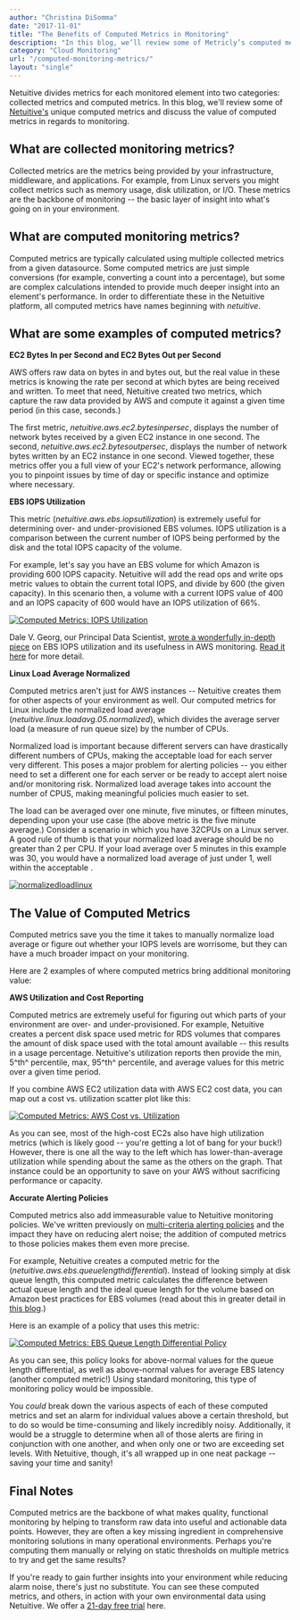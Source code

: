 ```yaml
---
author: "Christina DiSomma"
date: "2017-11-01"
title: "The Benefits of Computed Metrics in Monitoring"
description: "In this blog, we’ll review some of Metricly’s computed metrics and discuss how these unique metrics improve DevOps monitoring."
category: "Cloud Monitoring"
url: "/computed-monitoring-metrics/"
layout: "single"
---
```

Netuitive divides metrics for each monitored element into two categories: collected metrics and computed metrics. In this blog, we'll review some of [Netuitive's](https://www.metricly.com/) unique computed metrics and discuss the value of computed metrics in regards to monitoring.

What are collected monitoring metrics?
--------------------------------------

Collected metrics are the metrics being provided by your infrastructure, middleware, and applications. For example, from Linux servers you might collect metrics such as memory usage, disk utilization, or I/O. These metrics are the backbone of monitoring -- the basic layer of insight into what's going on in your environment.

What are computed monitoring metrics?
-------------------------------------

Computed metrics are typically calculated using multiple collected metrics from a given datasource.  Some computed metrics are just simple conversions (for example, converting a count into a percentage), but some are complex calculations intended to provide much deeper insight into an element's performance. In order to differentiate these in the Netuitive platform, all computed metrics have names beginning with *netuitive*.

What are some examples of computed metrics?
-------------------------------------------

**EC2 Bytes In per Second and EC2 Bytes Out per Second**

AWS offers raw data on bytes in and bytes out, but the real value in these metrics is knowing the rate per second at which bytes are being received and written. To meet that need, Netuitive created two metrics, which capture the raw data provided by AWS and compute it against a given time period (in this case, seconds.)

The first metric, *netuitive.aws.ec2.bytesinpersec*, displays the number of network bytes received by a given EC2 instance in one second. The second, *netuitive.aws.ec2.bytesoutpersec*, displays the number of network bytes written by an EC2 instance in one second. Viewed together, these metrics offer you a full view of your EC2's network performance, allowing you to pinpoint issues by time of day or specific instance and optimize where necessary.

**EBS IOPS Utilization**

This metric (*netuitive.aws.ebs.iopsutilization*) is extremely useful for determining over- and under-provisioned EBS volumes. IOPS utilization is a comparison between the current number of IOPS being performed by the disk and the total IOPS capacity of the volume.

For example, let's say you have an EBS volume for which Amazon is providing 600 IOPS capacity. Netuitive will add the read ops and write ops metric values to obtain the current total IOPS, and divide by 600 (the given capacity). In this scenario then, a volume with a current IOPS value of 400 and an IOPS capacity of 600 would have an IOPS utilization of 66%.

[![Computed Metrics: IOPS Utilization](https://www.metricly.com/wp-content/uploads/2017/07/IOPSUtilizationPSD.png)](https://www.metricly.com/wp-content/uploads/2017/07/IOPSUtilizationPSD.png)

Dale V. Georg, our Principal Data Scientist, [wrote a wonderfully in-depth piece](https://www.metricly.com/iops-calculator-for-ebs-volumes) on EBS IOPS utilization and its usefulness in AWS monitoring. [Read it here](https://www.metricly.com/iops-calculator-for-ebs-volumes) for more detail.

**Linux Load Average Normalized**

Computed metrics aren't just for AWS instances -- Netuitive creates them for other aspects of your environment as well. Our computed metrics for Linux include the normalized load average (*netuitive.linux.loadavg.05.normalized*), which divides the average server load (a measure of run queue size) by the number of CPUs.

Normalized load is important because different servers can have drastically different numbers of CPUs, making the acceptable load for each server very different. This poses a major problem for alerting policies -- you either need to set a different one for each server or be ready to accept alert noise and/or monitoring risk. Normalized load average takes into account the number of CPUS, making meaningful policies much easier to set.

The load can be averaged over one minute, five minutes, or fifteen minutes, depending upon your use case (the above metric is the five minute average.) Consider a scenario in which you have 32CPUs on a Linux server. A good rule of thumb is that your normalized load average should be no greater than 2 per CPU.  If your load average over 5 minutes in this example was 30, you would have a normalized load average of just under 1, well within the acceptable .

[![normalizedloadlinux](https://www.metricly.com/wp-content/uploads/2017/07/NormalizedLoadLinux.png)](https://www.metricly.com/wp-content/uploads/2017/07/NormalizedLoadLinux.png)

The Value of Computed Metrics
-----------------------------

Computed metrics save you the time it takes to manually normalize load average or figure out whether your IOPS levels are worrisome, but they can have a much broader impact on your monitoring.

Here are 2 examples of where computed metrics bring additional monitoring value:

**AWS Utilization and Cost Reporting**

Computed metrics are extremely useful for figuring out which parts of your environment are over- and under-provisioned. For example, Netuitive creates a percent disk space used metric for RDS volumes that compares the amount of disk space used with the total amount available -- this results in a usage percentage. Netuitive's utilization reports then provide the min,  5^th^ percentile, max, 95^th^ percentile, and average values for this metric over  a given time period.

If you combine AWS EC2 utilization data with AWS EC2 cost data, you can map out a cost vs. utilization scatter plot like this:

[![Computed Metrics: AWS Cost vs. Utilization](https://www.metricly.com/wp-content/uploads/2017/07/costvsutilization-1024x691.png)](https://www.metricly.com/wp-content/uploads/2017/07/costvsutilization.png)

As you can see, most of the high-cost EC2s also have high utilization metrics (which is likely good -- you're getting a lot of bang for your buck!) However, there is one all the way to the left which has lower-than-average utilization while spending about the same as the others on the graph. That instance could be an opportunity to save on your AWS without sacrificing performance or capacity.

**Accurate Alerting Policies**

Computed metrics also add immeasurable value to Netuitive monitoring policies. We've written previously on [multi-criteria alerting policies](https://www.metricly.com/reduce-alert-multi-criteria-policies) and the impact they have on reducing alert noise; the addition of computed metrics to those policies makes them even more precise.

For example, Netuitive creates a computed metric for the (*netuitive.aws.ebs.queuelengthdifferential*). Instead of looking simply at disk queue length, this computed metric calculates the difference between actual queue length and the ideal queue length for the volume based on Amazon best practices for EBS volumes (read about this in greater detail in [this blog](https://www.metricly.com/detecting-performance-issues-on-ebs-volumes).)

Here is an example of a policy that uses this metric:

[![Computed Metrics: EBS Queue Length Differential Policy](https://www.metricly.com/wp-content/uploads/2017/07/EBSPOlicy-1024x507.png)](https://www.metricly.com/wp-content/uploads/2017/07/EBSPOlicy.png)

As you can see, this policy looks for above-normal values for the queue length differential, as well as above-normal values for average EBS latency (another computed metric!) Using standard monitoring, this type of monitoring policy would be impossible.

You *could* break down the various aspects of each of these computed metrics and set an alarm for individual values above a certain threshold, but to do so would be time-consuming and likely incredibly noisy. Additionally, it would be a struggle to determine when all of those alerts are firing in conjunction with one another, and when only one or two are exceeding set levels. With Netuitive, though, it's all wrapped up in one neat package -- saving your time and sanity!

Final Notes
-----------

Computed metrics are the backbone of what makes quality, functional monitoring by helping to transform raw data into useful and actionable data points. However, they are often a key missing ingredient in comprehensive monitoring solutions in many operational environments.  Perhaps you're computing them manually or relying on static thresholds on multiple metrics to try and get the same results?

If you're ready to gain further insights into your environment while reducing alarm noise, there's just no substitute. You can see these computed metrics, and others, in action with your own environmental data using Netuitive. We offer a [21-day free trial](https://www.metricly.com/signup) here.
